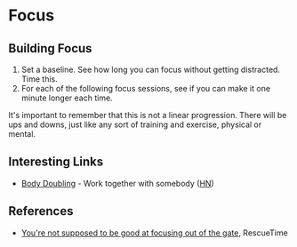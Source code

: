 # Focus

## Building Focus

1. Set a baseline. See how long you can focus without getting distracted. Time
   this.
2. For each of the following focus sessions, see if you can make it one minute
   longer each time.

It's important to remember that this is not a linear progression. There will be
ups and downs, just like any sort of training and exercise, physical or mental.

## Interesting Links

- [Body Doubling](https://bodydoubling.com/) - Work together with somebody
  ([HN](https://news.ycombinator.com/item?id=33478562))

## References

- [You're not supposed to be good at focusing out of the gate](https://blog.rescuetime.com/youre-not-supposed-to-be-good-at-focusing-out-of-the-gate/),
  RescueTime
